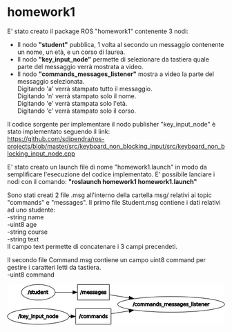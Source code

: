 # homework1

E' stato creato il package ROS "homework1" contenente 3 nodi:
- Il nodo <b>"student"</b> pubblica, 1 volta al secondo un messaggio contenente un nome, un età, e un corso di laurea.
- Il nodo <b>"key_input_node"</b> permette di selezionare da tastiera quale parte del messaggio verrà mostrata a video.
- Il nodo <b>"commands_messages_listener"</b> mostra a video la parte del messaggio selezionata.<br>
Digitando 'a' verrà stampato tutto il messaggio.<br>
Digitando 'n' verrà stampato solo il nome.<br>
Digitando 'e' verrà stampata solo l'età.<br>
Digitando 'c' verrà stampato solo il corso.<br>

Il codice sorgente per implementare il nodo publisher "key_input_node" è stato implementato seguendo
il link:<br>
https://github.com/sdipendra/ros-projects/blob/master/src/keyboard_non_blocking_input/src/keyboard_non_blocking_input_node.cpp

E' stato creato un launch file di nome "homework1.launch" in modo da semplificare l'esecuzione del codice implementato.
E' possibile lanciare i nodi con il comando: <b>"roslaunch homework1 homework1.launch"</b>

Sono stati creati 2 file .msg all'interno della cartella msg/ relativi ai topic "commands" e "messages".
Il primo file Student.msg contiene i dati relativi ad uno studente:<br>
-string name<br>
-uint8 age<br>
-string course<br>
-string text<br>
Il campo text permette di concatenare i 3 campi precendeti.

Il secondo file Command.msg contiene un campo uint8 command per gestire i caratteri letti da tastiera.<br>
-uint8 command<br>

![alt text](https://raw.githubusercontent.com/frankfontana/homework1/master/images/rosgraph.jpg)
